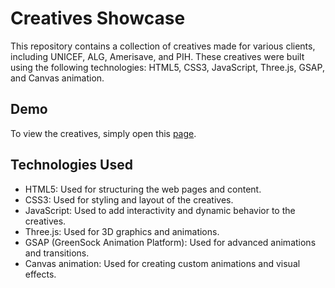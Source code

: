 # Creatives Showcase

This repository contains a collection of creatives made for various clients, including UNICEF, ALG, Amerisave, and PIH. These creatives were built using the following technologies: HTML5, CSS3, JavaScript, Three.js, GSAP, and Canvas animation.

## Demo

To view the creatives, simply open this [page](https://anastasiyanikalayeva.github.io/CreativesShowcase/).

## Technologies Used

- HTML5: Used for structuring the web pages and content.
- CSS3: Used for styling and layout of the creatives.
- JavaScript: Used to add interactivity and dynamic behavior to the creatives.
- Three.js: Used for 3D graphics and animations.
- GSAP (GreenSock Animation Platform): Used for advanced animations and transitions.
- Canvas animation: Used for creating custom animations and visual effects.